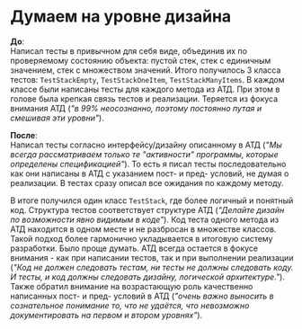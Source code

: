 # Думаем на уровне дизайна

**До**:  
Написал тесты в привычном для себя виде, объединив их по проверяемому состоянию объекта: пустой стек, стек с единичным значением, стек с множеством значений. Итого получилось 3 класса тестов: `TestStackEmpty`, `TestStackOneItem`, `TestStackManyItems`. В каждом классе были написаны тесты для каждого метода из АТД. При этом в голове была крепкая связь тестов и реализации. Теряется из фокуса внимания АТД (*"в 99% неосознанно, поэтому постоянно путая и смешивая эти уровни"*).

**После**:  
Написал тесты согласно интерфейсу/дизайну описанному в АТД (*"Мы всегда рассматриваем только те "активности" программы, которые определены спецификацией"*). То есть я писал тесты последовательно как они написаны в АТД с указанием пост- и пред- условий, не думая о реализации. В тестах сразу описал все ожидания по каждому методу. 

В итоге получился один класс `TestStack`, где более логичный и понятный код. Структура тестов соответствует структуре АТД (*"Делайте дизайн по возможности явно видимым в коде"*). 
Код теста одного метода из АТД находится в одном месте и не разбросан в множестве классов. Такой подход более гармонично укладывается в итоговую систему разработки. Было проще думать. АТД всегда остается в фокусе внимания - как при написании тестов, так и при выполнении реализации (*"Код не должен следовать тестам, ни тесты не должны следовать коду. И тесты, и код должны следовать дизайну, логической архитектуре."*). Также обратил внимание на возрастающую роль качественно написанных пост- и пред- условий в АТД (*"очень важно выносить в сознательное понимание то, что не удаётся, что невозможно документировать на первом и втором уровнях"*).


